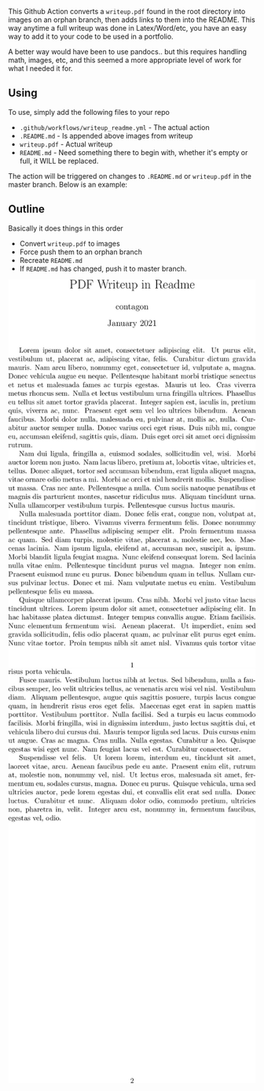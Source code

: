 This Github Action converts a `writeup.pdf` found in the root directory into images on an orphan branch, then adds links to them into the README. This way anytime a full writeup was done in Latex/Word/etc, you have an easy way to add it to your code to be used in a portfolio.

A better way would have been to use pandocs.. but this requires handling math, images, etc, and this seemed a more appropriate level of work for what I needed it for.

## Using

To use, simply add the following files to your repo
* `.github/workflows/writeup_readme.yml` - The actual action
* `.README.md` - Is appended above images from writeup
* `writeup.pdf` - Actual writeup
* `README.md` - Need something there to begin with, whether it's empty or full, it WILL be replaced.

The action will be triggered on changes to `.README.md` or `writeup.pdf` in the master branch. Below is an example:

## Outline

Basically it does things in this order
* Convert `writeup.pdf` to images
* Force push them to an orphan branch
* Recreate `README.md`
* If `README.md` has changed, push it to master branch.

![image](https://github.com/contagon/PDFWriteupReadme/blob/readme_images/output-000.jpg?raw=true)
![image](https://github.com/contagon/PDFWriteupReadme/blob/readme_images/output-001.jpg?raw=true)
